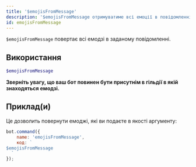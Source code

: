 ```yaml
---
title: '$emojisFromMessage'
description: '$emojisFromMessage отримуватиме всі емоції в повідомленні.'
id: emojisFromMessage
---
```


`$emojisFromMessage` повертає всі емодзі в заданому повідомленні.

## Використання

```php
$emojisFromMessage
```

**Зверніть увагу, що ваш бот повинен бути присутнім в гільдії в якій знаходяться емодзі.**

## Приклад(и)

Це дозволить повернути емоджі, які ви подаєте в якості аргументу:

```javascript
bot.command({
    name: 'emojisFromMessage',
    код: `
$emojisFromMessage
  `
});
```

